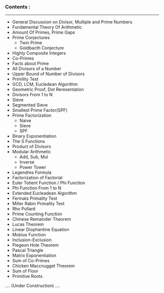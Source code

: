
### Contents :
- - - - - - - 

- General Discussion on Divisor, Multiple and Prime Numbers
- Fundamental Theory Of Arithmetic
- Amount Of Primes, Prime Gaps
- Prime Conjectures
    - Twin Prime
    - Goldbacth Conjecture
- Highly Composite Integers
- Co-Primes
- Facts about Prime
- All Divisors of a Number 
- Upper Bound of Number of Divisors
- Primility Test
- GCD, LCM, Eucledean Algorithm
- Geometric Proof, Dot Reresentation
- Divisors From 1 to N
- Sieve 
- Segmented Sieve
- Smallest Prime Factor(SPF)
- Prime Factorization
    - Naive
    - Sieve
    - SPF
- Binary Exponentiation
- The S Functions
- Product of Divisors
- Modular Arithmetic
    - Add, Sub, Mul
    - Inverse
    - Power Tower
- Legendres Formula
- Factorization of Factorial
- Euler Totient Function / Phi Function
- Phi Function From 1 to N
- Extended Eucleadean Algorithm
- Fermats Primality Test
- Miller Rabin Primality Test
- Rho Pollard
- Prime Counting Function
- Chinese Remainder Theorem
- Lucas Theorem
- Linear Diophantine Equation
- Mobius Function
- Inclusion-Exclusion
- Piegeon Hole Theorem
- Pascal Triangle
- Matrix Exponentiation
- Sum of Co-Primes
- Chicken Maccnugget Theorem
- Sum of Floor
- Primitive Roots

.... (Under Construction) ....

